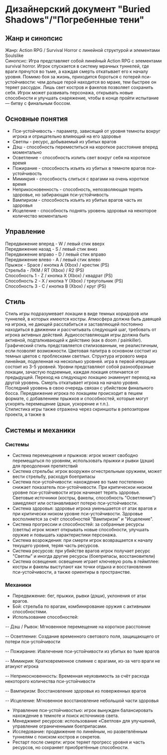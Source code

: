# Дизайнерский документ "Buried Shadows"/"Погребенные тени"
## Жанр и синопсис

Жанр: Action RPG / Survival Horror с линейной структурой и элементами Soulslike  
Синопсис: Игра представляет собой линейный Action RPG с элементами survival horror. Игрок спускается в систему мрачных туннелей, где враги прячутся во тьме, а каждая смерть откатывает его к началу уровня. Помимо боя за жизнь, приходится бороться с потерей пси-устойчивости: чем дольше герой находится во мраке, тем быстрее он теряет рассудок. Лишь свет костров и факелов позволяет сохранить себя. Игрок может развивать персонажа, открывать новые способности и улучшать снаряжение, чтобы в конце пройти испытание — битву с финальным боссом.

## Основные понятия
- Пси-устойчивость - параметр, зависящий от уровня темноты вокруг игрока и отрицательно влияющий на его здоровье
- Светлы - ресурс, добываемый из убитых врагов
- Дэш - способность переместиться на короткое расстояние вперед моментально
- Осветление - способность излить свет вокруг себя на короткое время
- Пожирание - способность изъять из убитых в темноте врагов пси-устойчивость
- Мимикрия - способность слиться с врагами на очень короткое время
- Неприкосновенность - способность, непозволяющая терять здоровье, но забирающая пси-устойчивость
- Вампиризм - способность изъять из убитых врагов часть их здоровья
- Исцеление - способность поднять уровень здоровья на некоторое количество моментально

## Управление
Передвижение вперед - W / левый стик вверх  
Передвижение назад - S / левый стик вниз  
Передвижение вправо - D / левый стик вправо  
Передвижение влево - A / левый стик влево  
Прыжок - Space / кнопка A (Xbox) / крестик (PS)  
Стрельба - ЛКМ / RT (Xbox) / R2 (PS)  
Способность 1 - Z / кнопка X (Xbox) / квадрат (PS)  
Способность 2 - X / кнопка Y (Xbox) / треугольник (PS)  
Способность 3 - C / кнопка B (Xbox) / круг (PS)

## Стиль
Стиль игры подразумевает локации в виде темных коридоров или туннелей, в которых имеются костры. Атмосфера должна быть давящей на игрока, не дающей расслабиться и заставляющей постоянно находиться в движении и рассчитывать следующий шаг, требовать от игрока активных действий. Аудиосоставляющая игры должна быть активной, подталкивающей к действию (как в doom / painkiller). Графический стиль представляется стилизованным, не реалистичным, если позволят возможности. Цветовая палитра в основном состоит из темных цветов с проблесками светлых. Структура игрового мира линейная, поделенная на несколько уровней. игра в первой итерации состоит из 3-5 уровней. Уровни представляют собой разнообразные локации, зачастую подземные, каждая локация отличается от предыдущей. Переход на следующую локацию знаменует переход на другой уровень. Смерть откатывает игрока на начало уровня. Последний уровень в свою очередь связан с убийством финального босса. Передвижение игрока по локациям происходит в пешем формате, с добавлением прыжков и способностей, которые могут ускорять перемещение (дэши, ускорение и т.п.).  
Стилистика игры также отражена через скриншоты в репозитории проекта, а также в 

## Системы и механики
### Системы
- Система перемещения и прыжков: игрок может свободно перемещаться по уровням, использовать прыжки и рывки (дэши) для преодоления препятствий
- Система стрельбы: игрок вооружен огнестрельным оружием, может вести стрельбу, расходуя боеприпасы
- Система пси-устойчивости: нахождение во тьме постепенно снижает показатель пси-устойчивости. При критическои низком уровне пси-устойчивости игрок начинает терять здоровье. Световые источники (костры, факелы, способность "Осветление") замедляют или останавливают потерю пси-устойчивости.
- Система здоровья: здоровье игрока уменьшается от атак врагов и при критически низком уровне пси-устойчивости. Здоровье восполняется за счёт способностей "Вампиризм" и "Исцеление".
- Система прогрессии и способностей: за собранные ресурсы (светлы) игрок может открывать новые способности, улучшать оружие и повышать характеристики персонажа.
- Система возрождения: при смерти игрок возвращается к началу текущего уровня, теряя часть ресурсов.
- Система ресурсов: при убийстве врагов игрок получает ресурс "Светлы" и иногда другие ресурсы (боеприпасы, восстановители)
- Система освещения: освещение играет ключевую роль в геймплее: костры и факелы выступают как точки отдыха и восстановления пси-устойчивости, а также ориентиры в пространстве.
### Механики
- Передвижение: бег, прыжки, рывки (дэши), уклонения от атак врагов.
- Бой: стрельба по врагам, комбинирование оружия с активными способностями.
- Использование способностей:
  
-- Дэш / Рывок: Мгновенное перемещение на короткое расстояние
  
-- Осветление: Создание временного светового поля, защищающего от потери пси-устойчивости  

-- Пожирание: Извлечение пси-устойчивости из убитых во тьме врагов  

-- Мимикрия: Кратковременное слияние с врагами, из-за чего враги не атакуют игрока  

-- Неприкосновенность: Временная неуязвимость за счёт расхода некоторого количества пси-устойчивости  

-- Вампиризм: Восстановление здоровья из поверженных врагов  

-- Исцеление: Мгновенное восстановление небольшой части здоровья  

- Управление пси-устойчивостью: игрок вынужден балансировать нахождение в темноте и поиск источников света.
- Менеджмент ресурсов: использование «Светлов» для улучшений, управление ограниченными боеприпасами.
- Исследование: продвижение по линейным, но разветвлённым туннелям с поиском костров и секретов.
- Рестарт после смерти: игрок теряет прогресс уровня и часть ресурсов, но сохраняет приобретённые способности.








